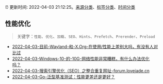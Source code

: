 :alarm_clock: 更新时间: 2022-04-03 21:12:25。[来源分类](../README.md)、[标签分类](../TAGS.md)、[时间分类](../TIMELINE.md)

## 性能优化


> 关键字：`性能`、`优化`、`加载`、`SEO`、`Hints`、`Prefetch`、`Prerender`、`Preload`



- [2022-04-03-目前-Wayland-和-X.Org-在使用/性能上差别大吗，有没有人对比过](https://www.v2ex.com/t/844795) 
- [2022-04-03-Windows-10-的-10G-网络性能非常糟糕，有什么办法优化吗？](https://www.v2ex.com/t/844789) 
- [2022-04-03-搜索引擎优化（SEO）之整合重复网址-forum.lovejade.cn](https://blogread.cn/news/go.php?idItem=14994&url=https%3A%2F%2Fforum.lovejade.cn%2Fd%2F147-seo%3Fcomefrom%3Dhttps%253A%252F%252Fblogread.cn%252Fnews%252F) 
- [2022-04-03-Go-泛型基准测试：性能更差还是更好？](https://toutiao.io/k/zql4z5a) 